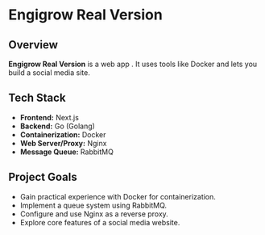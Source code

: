 # Engigrow Real Version

## Overview

**Engigrow Real Version** is a web app . It uses tools like Docker and lets you build a  social media site.

## Tech Stack

- **Frontend:** Next.js
- **Backend:** Go (Golang)
- **Containerization:** Docker
- **Web Server/Proxy:** Nginx
- **Message Queue:** RabbitMQ

## Project Goals

- Gain practical experience with Docker for containerization.
- Implement a queue system using RabbitMQ.
- Configure and use Nginx as a reverse proxy.
- Explore core features of a social media website.



